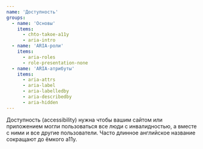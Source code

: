 ```yaml
---
name: 'Доступность'
groups:
  - name: 'Основы'
    items:
      - chto-takoe-a11y
      - aria-intro
  - name: 'ARIA-роли'
    items:
      - aria-roles
      - role-presentation-none
  - name: 'ARIA-атрибуты'
    items:
      - aria-attrs
      - aria-label
      - aria-labelledby
      - aria-describedby
      - aria-hidden
---
```


Доступность (accessibility) нужна чтобы вашим сайтом или приложением могли пользоваться все люди с инвалидностью, а вместе с ними и все другие пользователи. Часто длинное английское название сокращают до ёмкого a11y.
